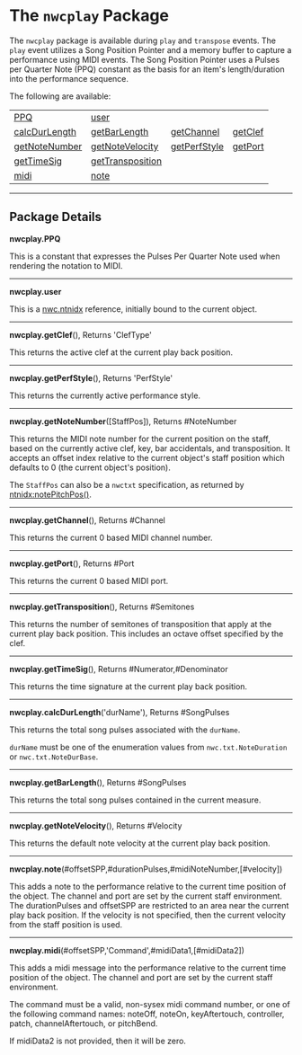 # The `nwcplay` Package

The `nwcplay` package is available during `play` and `transpose` events. The `play` event utilizes a Song Position Pointer and a memory buffer to capture a performance using MIDI events. The Song Position Pointer uses a Pulses per Quarter Note (PPQ) constant as the basis for an item's length/duration into the performance sequence.

The following are available:

<table>
<tr>
<td><a href="#PPQ">PPQ</a></td>
<td><a href="#user">user</a></td>
</tr><tr>
<td><a href="#calcDurLength">calcDurLength</a></td>
<td><a href="#getBarLength">getBarLength</a></td>
<td><a href="#getChannel">getChannel</a></td>
<td><a href="#getClef">getClef</a></td>
</tr><tr>
<td><a href="#getNoteNumber">getNoteNumber</a></td>
<td><a href="#getNoteVelocity">getNoteVelocity</a></td>
<td><a href="#getPerfStyle">getPerfStyle</a></td>
<td><a href="#getPort">getPort</a></td>
</tr><tr>
<td><a href="#getTimeSig">getTimeSig</a></td>
<td><a href="#getTransposition">getTransposition</a></td>
</tr><tr>
<td><a href="#midi">midi</a></td>
<td><a href="#note">note</a></td>
</tr>
</table>


------------------
## Package Details

<a name="PPQ"></a>
**nwcplay.PPQ**

This is a constant that expresses the Pulses Per Quarter Note used when rendering the notation to MIDI.


------------------
<a name="user"></a>
**nwcplay.user**

This is a [nwc.ntnidx](nwc.ntnidx.md) reference, initially bound to the current object.


------------------
<a name="getClef"></a>
**nwcplay.getClef**(), Returns 'ClefType'

This returns the active clef at the current play back position.


------------------
<a name="getPerfStyle"></a>
**nwcplay.getPerfStyle**(), Returns 'PerfStyle'

This returns the currently active performance style.


------------------
<a name="getNoteNumber"></a>
**nwcplay.getNoteNumber**([StaffPos]), Returns #NoteNumber

This returns the MIDI note number for the current position on the staff, based on the currently active clef, key, bar accidentals, and transposition. It accepts an offset index relative to the current object's staff position which defaults to 0 (the current object's position).

The `StaffPos` can also be a `nwctxt` specification, as returned by [ntnidx:notePitchPos()](nwc.ntnidx.md#notePitchPos).


------------------
<a name="getChannel"></a>
**nwcplay.getChannel**(), Returns #Channel

This returns the current 0 based MIDI channel number.


------------------
<a name="getPort"></a>
**nwcplay.getPort**(), Returns #Port

This returns the current 0 based MIDI port.


------------------
<a name="getTransposition"></a>
**nwcplay.getTransposition**(), Returns #Semitones

This returns the number of semitones of transposition that apply at the current play back position. This includes an octave offset specified by the clef.


------------------
<a name="getTimeSig"></a>
**nwcplay.getTimeSig**(), Returns #Numerator,#Denominator

This returns the time signature at the current play back position.


------------------
<a name="calcDurLength"></a>
**nwcplay.calcDurLength**('durName'), Returns #SongPulses

This returns the total song pulses associated with the `durName`.

`durName` must be one of the enumeration values from `nwc.txt.NoteDuration` or `nwc.txt.NoteDurBase`.


------------------
<a name="getBarLength"></a>
**nwcplay.getBarLength**(), Returns #SongPulses

This returns the total song pulses contained in the current measure.


------------------
<a name="getNoteVelocity"></a>
**nwcplay.getNoteVelocity**(), Returns #Velocity

This returns the default note velocity at the current play back position.


------------------
<a name="note"></a>
**nwcplay.note**(#offsetSPP,#durationPulses,#midiNoteNumber,[#velocity])

This adds a note to the performance relative to the current time position of the object. The channel and port are set by the current staff environment. The durationPulses and offsetSPP are restricted to an area near the current play back position. If the velocity is not specified, then the current velocity from the staff position is used.


------------------
<a name="midi"></a>
**nwcplay.midi**(#offsetSPP,'Command',#midiData1,[#midiData2])

This adds a midi message into the performance relative to the current time position of the object. The channel and port are set by the current staff environment.

The command must be a valid, non-sysex midi command number, or one of the following command names: noteOff, noteOn, keyAftertouch, controller, patch, channelAftertouch, or pitchBend.

If midiData2 is not provided, then it will be zero.

